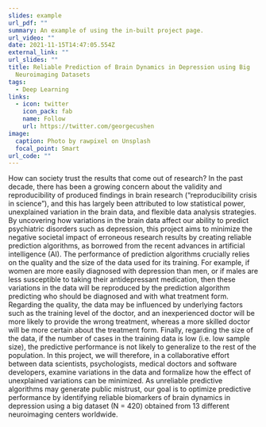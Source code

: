 ```yaml
---
slides: example
url_pdf: ""
summary: An example of using the in-built project page.
url_video: ""
date: 2021-11-15T14:47:05.554Z
external_link: ""
url_slides: ""
title: Reliable Prediction of Brain Dynamics in Depression using Big
  Neuroimaging Datasets
tags:
  - Deep Learning
links:
  - icon: twitter
    icon_pack: fab
    name: Follow
    url: https://twitter.com/georgecushen
image:
  caption: Photo by rawpixel on Unsplash
  focal_point: Smart
url_code: ""
---
```

How can society trust the results that come out of research? In the past decade, there has been a growing concern about the validity and reproducibility of produced findings in brain research (“reproducibility crisis in science”), and this has largely been attributed to low statistical power, unexplained variation in the brain data, and flexible data analysis strategies. By uncovering how variations in the brain data affect our ability to predict psychiatric disorders such as depression, this project aims to minimize the negative societal impact of erroneous research results by creating reliable prediction algorithms, as borrowed from the recent advances in artificial intelligence (AI). The performance of prediction algorithms crucially relies on the quality and the size of the data used for its training. For example, if women are more easily diagnosed with depression than men, or if males are less susceptible to taking their antidepressant medication, then these variations in the data will be reproduced by the prediction algorithm predicting who should be diagnosed and with what treatment form. Regarding the quality, the data may be influenced by underlying factors such as the training level of the doctor, and an inexperienced doctor will be more likely to provide the wrong treatment, whereas a more skilled doctor will be more certain about the treatment form. Finally, regarding the size of the data, if the number of cases in the training data is low (i.e. low sample size), the predictive performance is not likely to generalize to the rest of the population. In this project, we will therefore, in a collaborative effort between data scientists, psychologists, medical doctors and software developers, examine variations in the data and formalize how the effect of unexplained variations can be minimized. As unreliable predictive algorithms may generate public mistrust, our goal is to optimize predictive performance by identifying reliable biomarkers of brain dynamics in depression using a big dataset (N = 420) obtained from 13 different neuroimaging centers worldwide.
